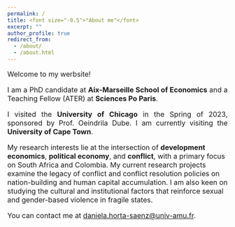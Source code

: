 ```yaml
---
permalink: /
title: <font size="-0.5">"About me"</font>
excerpt: ""
author_profile: true
redirect_from: 
  - /about/
  - /about.html
---
```

<font size="-0.5">
<p style="text-align: justify">  
Welcome to my werbsite!
</p>
  
<p style="text-align: justify">
I am a PhD candidate at <b> Aix-Marseille School of Economics</b>  and a Teaching Fellow (ATER) at <b> Sciences Po Paris</b>.
</p>

<p style="text-align: justify">
I visited the <b> University of Chicago</b>  in the Spring of 2023, sponsored by Prof. Oeindrila Dube. I am currently visiting the <b> University of Cape Town</b>. 
</p>

<p style="text-align: justify">
  
My research interests lie at the intersection of <b> development economics</b>, <b> political economy</b>, and <b> conflict</b>, with a primary focus on South Africa and Colombia. My current research projects examine the legacy of conflict and conflict resolution policies on nation-building and human capital accumulation. I am also keen on studying the cultural and institutional factors that reinforce sexual and gender-based violence in fragile states.
</p>
  
You can contact me at <a href = "mailto: daniela.horta-saenz@univ-amu.fr">daniela.horta-saenz@univ-amu.fr.</a> 
</font>
 





